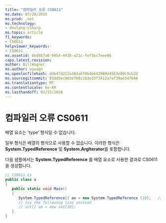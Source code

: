 ```yaml
---
title: "컴파일러 오류 CS0611"
ms.date: 07/20/2015
ms.prod: .net
ms.technology:
- devlang-csharp
ms.topic: article
f1_keywords:
- CS0611
helpviewer_keywords:
- CS0611
ms.assetid: bbd857a0-9454-4438-a21c-fef5bc7eee06
caps.latest.revision: 
author: BillWagner
ms.author: wiwagn
ms.openlocfilehash: ddb47d212a364a6f0bdb642989d4563e89c9cb22
ms.sourcegitcommit: 83dd5ec003e788ccb3e33f3412a7af39ae347646
ms.translationtype: MT
ms.contentlocale: ko-KR
ms.lasthandoff: 03/15/2018
---
```

# <a name="compiler-error-cs0611"></a>컴파일러 오류 CS0611
배열 요소는 'type' 형식일 수 없습니다.  
  
 일부 형식은 배열의 형식으로 사용할 수 없습니다. 이러한 형식은 **System.TypedReference** 및 **System.ArgIterator**를 포함합니다.  
  
 다음 샘플에서는 **System.TypedReference** 를 배열 요소로 사용한 결과로 CS0611을 생성합니다.  
  
```csharp  
// CS0611.cs  
public class a  
{  
   public static void Main()  
   {  
      System.TypedReference[] ao = new System.TypedReference [10];   // CS0611  
      // try the following line instead  
      // int[] ao = new int[10];  
   }  
}  
```
